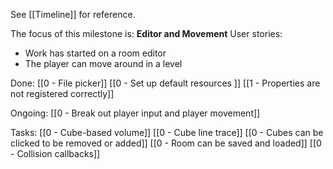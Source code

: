 See [[Timeline]] for reference. 

The focus of this milestone is: **Editor and Movement**
User stories: 
- Work has started on a room editor
- The player can move around in a level

Done:
[[0 - File picker]]
[[0 - Set up default resources ]]
[[1 - Properties are not registered correctly]]

Ongoing: 
[[0 - Break out player input and player movement]]

Tasks:
[[0 - Cube-based volume]]
[[0 - Cube line trace]]
[[0 - Cubes can be clicked to be removed or added]]
[[0 - Room can be saved and loaded]]
[[0 - Collision callbacks]]
